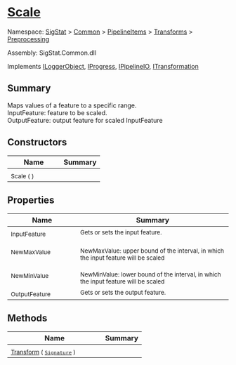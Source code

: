 # [Scale](./Scale.md)

Namespace: [SigStat]() > [Common](./../../../README.md) > [PipelineItems]() > [Transforms]() > [Preprocessing](./README.md)

Assembly: SigStat.Common.dll

Implements [ILoggerObject](./../../../ILoggerObject.md), [IProgress](./../../../Helpers/IProgress.md), [IPipelineIO](./../../../Pipeline/IPipelineIO.md), [ITransformation](./../../../ITransformation.md)

## Summary
Maps values of a feature to a specific range.  <br>InputFeature: feature to be scaled.<br>OutputFeature: output feature for scaled InputFeature

## Constructors

| Name | Summary | 
| --- | --- | 
| <sub>Scale (  )</sub><em>&nbsp;&nbsp;&nbsp;&nbsp;&nbsp;&nbsp;&nbsp;&nbsp;&nbsp;&nbsp;&nbsp;&nbsp;</em>| <sub></sub>| <br>


## Properties

| Name | Summary | 
| --- | --- | 
| <sub>InputFeature</sub><em>&nbsp;&nbsp;&nbsp;&nbsp;&nbsp;&nbsp;&nbsp;&nbsp;&nbsp;&nbsp;&nbsp;&nbsp;</em>| <sub>Gets or sets the input feature.</sub>| <br>
| <sub>NewMaxValue</sub><em>&nbsp;&nbsp;&nbsp;&nbsp;&nbsp;&nbsp;&nbsp;&nbsp;&nbsp;&nbsp;&nbsp;&nbsp;</em>| <sub><br>NewMaxValue: upper bound of the interval, in which the input feature will be scaled</sub>| <br>
| <sub>NewMinValue</sub><em>&nbsp;&nbsp;&nbsp;&nbsp;&nbsp;&nbsp;&nbsp;&nbsp;&nbsp;&nbsp;&nbsp;&nbsp;</em>| <sub><br>NewMinValue: lower bound of the interval, in which the input feature will be scaled</sub>| <br>
| <sub>OutputFeature</sub><em>&nbsp;&nbsp;&nbsp;&nbsp;&nbsp;&nbsp;&nbsp;&nbsp;&nbsp;&nbsp;&nbsp;&nbsp;</em>| <sub>Gets or sets the output feature.</sub>| <br>


## Methods

| Name | Summary | 
| --- | --- | 
| <sub>[Transform](./Methods/Scale-100663855.md) ( [`Signature`](./../../../Signature.md) )</sub><em>&nbsp;&nbsp;&nbsp;&nbsp;&nbsp;&nbsp;&nbsp;&nbsp;&nbsp;&nbsp;&nbsp;&nbsp;</em>| <sub></sub>| <br>


